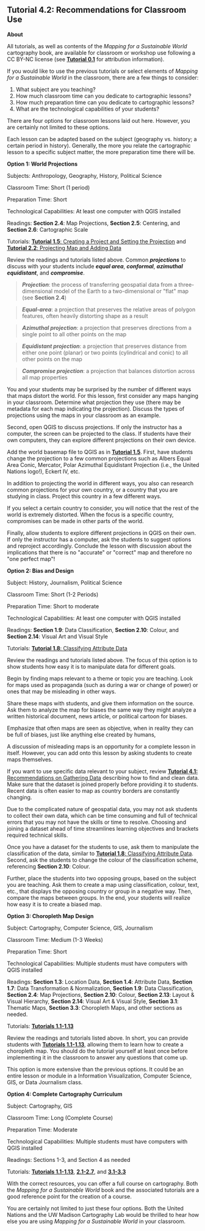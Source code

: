## Tutorial 4.2: Recommendations for Classroom Use

**About**

All tutorials, as well as contents of the *Mapping for a Sustainable World* cartography book, are available for classroom or workshop use following a CC BY-NC license (see [**Tutorial 0.1**](/0_Introduction/0.1_Overview.md) for attribution information).

If you would like to use the previous tutorials or select elements of *Mapping for a Sustainable World* in the classroom, there are a few things to consider:

1. What subject are you teaching?
2. How much classroom time can you dedicate to cartographic lessons?
3. How much preparation time can you dedicate to cartographic lessons?
4. What are the technological capabilities of your students?

There are four options for classroom lessons laid out here. However, you are certainly not limited to these options.

Each lesson can be adapted based on the subject (geography vs. history; a certain period in history). Generally, the more you relate the cartographic lesson to a specific subject matter, the more preparation time there will be.

**Option 1: World Projections**

Subjects: Anthropology, Geography, History, Political Science

Classroom Time: Short (1 period)

Preparation Time: Short

Technological Capabilities: At least one computer with QGIS installed

Readings: **Section 2.4**: Map Projections, **Section 2.5**: Centering, and **Section 2.6**: Cartographic Scale

Tutorials: [**Tutorial 1.5**: Creating a Project and Setting the Projection](/1_Choropleth/1.5_Project_and_Save.md) and [**Tutorial 2.2**: Projecting Map and Adding Data](/2_Proportional_Symbol/2.2_project_and_data.md)

Review the readings and tutorials listed above. Common ***projections*** to discuss with your students include ***equal area***, ***conformal***, ***azimuthal equidistant***, and ***compromise***.

> ***Projection***: the process of transferring geospatial data from a three-dimensional model of the Earth to a two-dimensional or "flat" map (see **Section 2.4**)

> ***Equal-area***: a projection that preserves the relative areas of polygon features, often heavily distorting shape as a result

> ***Azimuthal projection***: a projection that preserves directions from a single point to all other points on the map

> ***Equidistant projection***: a projection that preserves distance from either one point (planar) or two points (cylindrical and conic) to all other points on the map

> ***Compromise projection***: a projection that balances distortion across all map properties

You and your students may be surprised by the number of different ways that maps distort the world. For this lesson, first consider any maps hanging in your classroom. Determine what projection they use (there may be metadata for each map indicating the projection). Discuss the types of projections using the maps in your classroom as an example.

Second, open QGIS to discuss projections. If only the instructor has a computer, the screen can be projected to the class. If students have their own computers, they can explore different projections on their own device.

Add the world basemap file to QGIS as in [**Tutorial 1.5**](/1_Choropleth/1.5_Project_and_Save.md). First, have students change the projection to a few common projections such as Albers Equal Area Conic, Mercator, Polar Azimuthal Equidistant Projection (i.e., the United Nations logo!), Eckert IV, etc.

In addition to projecting the world in different ways, you also can research common projections for your own country, or a country that you are studying in class. Project this country in a few different ways.

If you select a certain country to consider, you will notice that the rest of the world is extremely distorted. When the focus is a specific country, compromises can be made in other parts of the world.

Finally, allow students to explore different projections in QGIS on their own. If only the instructor has a computer, ask the students to suggest options and reproject accordingly. Conclude the lesson with discussion about the implications that there is no "accurate" or "correct" map and therefore no "one perfect map"! 

**Option 2: Bias and Design**

Subject: History, Journalism, Political Science

Classroom Time: Short (1-2 Periods)

Preparation Time: Short to moderate

Technological Capabilities: At least one computer with QGIS installed

Readings: **Section 1.9**: Data Classification, **Section 2.10**: Colour, and **Section 2.14**: Visual Art and Visual Style

Tutorials: [**Tutorial 1.8**: Classifying Attribute Data](/1_Choropleth/1.8_Classify_Data.md)

Review the readings and tutorials listed above. The focus of this option is to show students how easy it is to manipulate data for different goals.

Begin by finding maps relevant to a theme or topic you are teaching. Look for maps used as propaganda (such as during a war or change of power) or ones that may be misleading in other ways.

Share these maps with students, and give them information on the source. Ask them to analyze the map for biases the same way they might analyze a written historical document, news article, or political cartoon for biases.

Emphasize that often maps are seen as objective, when in reality they can be full of biases, just like anything else created by humans,

A discussion of misleading maps is an opportunity for a complete lesson in itself. However, you can add onto this lesson by asking students to create maps themselves.

If you want to use specific data relevant to your subject, review [**Tutorial 4.1:** Recommendations on Gathering Data](/4_Future_Directions/4.1_Recommendations_own_data.md) describing how to find and clean data. Make sure that the dataset is joined properly before providing it to students. Recent data is often easier to map as country borders are constantly changing.

Due to the complicated nature of geospatial data, you may not ask students to collect their own data, which can be time consuming and full of technical errors that you may not have the skills or time to resolve. Choosing and joining a dataset ahead of time streamlines learning objectives and brackets required technical skills.

Once you have a dataset for the students to use, ask them to manipulate the classification of the data, similar to [**Tutorial 1.8**: Classifying Attribute Data](/1_Choropleth/1.8_Classify_Data.md). Second, ask the students to change the colour of the classification scheme, referencing **Section 2.10**: Colour.

Further, place the students into two opposing groups, based on the subject you are teaching. Ask them to create a map using classification, colour, text, etc., that displays the opposing country or group in a negative way. Then, compare the maps between groups. In the end, your students will realize how easy it is to create a biased map.

**Option 3: Choropleth Map Design**

Subject: Cartography, Computer Science, GIS, Journalism

Classroom Time: Medium (1-3 Weeks)

Preparation Time: Short

Technological Capabilities: Multiple students must have computers with QGIS installed

Readings: **Section 1.3**: Location Data, **Section 1.4**: Attribute Data, **Section 1.7**: Data Transformation & Normalization, **Section 1.9**: Data Classification, **Section 2.4**: Map Projections, **Section 2.10**: Colour, **Section 2.13**: Layout & Visual Hierarchy, **Section 2.14**: Visual Art & Visual Style, **Section 3.1**: Thematic Maps, **Section 3.3**: Choropleth Maps, and other sections as needed.

Tutorials: [**Tutorials 1.1-1.13**](/1_Choropleth)

Review the readings and tutorials listed above. In short, you can provide students with [**Tutorials 1.1-1.13**](/1_Choropleth), allowing them to learn how to create a choropleth map. You should do the tutorial yourself at least once before implementing it in the classroom to answer any questions that come up.

This option is more extensive than the previous options. It could be an entire lesson or module in a Information Visualization, Computer Science, GIS, or Data Journalism class. 

**Option 4: Complete Cartography Curriculum**

 

Subject: Cartography, GIS

Classroom Time: Long (Complete Course)

Preparation Time: Moderate

Technological Capabilities: Multiple students must have computers with QGIS installed

Readings: Sections 1-3, and Section 4 as needed

Tutorials: [**Tutorials 1.1-1.13**](/1_Choropleth), [**2.1-2.7**](/2_Proportional_Symbol), and [**3.1-3.3**](/3_Nominal)

With the correct resources, you can offer a full course on cartography. Both the *Mapping for a Sustainable World* book and the associated tutorials are a good reference point for the creation of a course.

You are certainly not limited to just these four options. Both the United Nations and the UW Madison Cartography Lab would be thrilled to hear how else you are using *Mapping for a Sustainable World* in your classroom.

